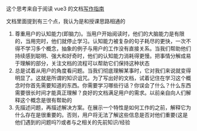 这个思考来自于阅读 vue3 的文档[写作指南](http://localhost:8080/guide/contributing/writing-guide.html#principles)

文档里面提到有三个点，我认为是和授课思路相通的

1. 尊重用户的认知能力(即脑力)。当用户开始阅读时，他们的大脑能力是有限的，当用完时，他们就停止学习。认知能力被复杂的句子耗尽的更快，一次不得不学习多个概念，抽象的例子与用户的工作没有直接关系。当我们帮助他们持续感到聪明、强大和好奇时，他们的认知能力消耗得更慢。把事情分解成易于理解的部分，关注文档的流程可以帮助它们保持这种状态
2. 总是试着从用户的角度看问题。当我们彻底理解某事时，它对我们来说就变得明显了。这就是所谓的知识诅咒。为了写出好的文档，试着记住在学习这个概念时你首先需要知道的东西。你需要学习哪些行话？你误会了什么？什么东西需要很长时间才能真正理解？良好的文档满足用户的需求。以前亲自向人们解释这个概念是很有帮助的
3. 先描述问题，再描述解决方案。在展示一个特性是如何工作的之前，解释它为什么存在是很重要的。否则，用户将无法了解这些信息是否对他们重要(这是他们遇到的问题吗?)或者与之相关的先前知识/经验